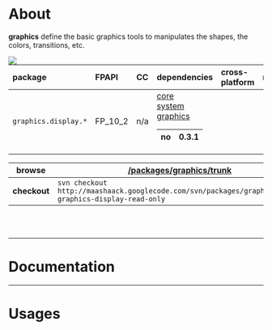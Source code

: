 # About #

**graphics** define the basic graphics tools to manipulates the shapes, the colors, transitions, etc.

<a href='http://maashaack.googlecode.com/svn/libs/trunk/swc/packages/graphics.swc'><img src='http://maashaack.googlecode.com/svn/gfx/download.png' align='left' /></a>


| **package** | **FPAPI** | **CC** | **dependencies** | **cross-platform** | **redtamarin** |
|:------------|:----------|:-------|:-----------------|:-------------------|:---------------|
| `graphics.display.*` | FP\_10\_2 | n/a  | [core](core.md)<br><a href='system.md'>system</a><br><a href='graphics.md'>graphics</a> <table><thead><th> no </th><th> 0.3.1 </th></thead><tbody></tbody></table>

<table><thead><th> <b>browse</b> </th><th> <a href='http://code.google.com/p/maashaack/source/browse/#svn%2Fpackages%2Fgraphics%2Ftrunk'>/packages/graphics/trunk</a> </th></thead><tbody>
<tr><td> <b>checkout</b> </td><td> <code>svn checkout http://maashaack.googlecode.com/svn/packages/graphics/trunk graphics-display-read-only</code> </td></tr></tbody></table>

<br>
<br>

<hr />

<h1>Documentation</h1>

<hr />

<h1>Usages</h1>